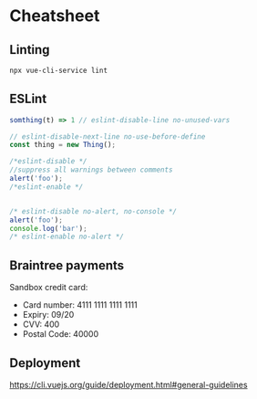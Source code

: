 # Cheatsheet

## Linting

```bash
npx vue-cli-service lint
```

## ESLint

```js
somthing(t) => 1 // eslint-disable-line no-unused-vars

// eslint-disable-next-line no-use-before-define
const thing = new Thing();

/*eslint-disable */
//suppress all warnings between comments
alert('foo');
/*eslint-enable */


/* eslint-disable no-alert, no-console */
alert('foo');
console.log('bar');
/* eslint-enable no-alert */
```

## Braintree payments

Sandbox credit card:

- Card number: 4111 1111 1111 1111
- Expiry: 09/20
- CVV: 400
- Postal Code: 40000

## Deployment

https://cli.vuejs.org/guide/deployment.html#general-guidelines